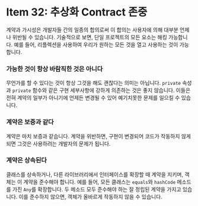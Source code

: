 # Item 32: 추상화 Contract 존중

계약과 가시성은 개발자들 간의 일종의 합의로써 이 합의는 사용자에 의해 대부분 언제나 위반될 수 있습니다. 
기술적으로 보면, 단일 프로젝트의 모든 요소는 해킹 가능합니다. 
예를 들어, 리플렉션을 사용하여 우리가 원하는 모든 것을 열고 사용하는 것이 가능합니다.

### 가능한 것이 항상 바람직한 것은 아니다

무언가를 할 수 있다는 것이 항상 그것을 해도 괜찮다는 의미는 아닙니다. 
`private` 속성과 `private` 함수와 같은 구현 세부사항에 강하게 의존하는 것은 좋지 않습니다. 
이들은 전혀 계약의 일부가 아니기에 언제든 변경될 수 있어 예기치못한 문제를 일으킬 수 있습니다.

### 계약은 보증과 같다

계약은 마치 보증과 같습니다. 계약을 위반하면, 구현이 변경되어 코드가 작동하지 않게 되면 그것은 사용하려는 개발자의 문제가 됩니다.

### 계약은 상속된다

클래스를 상속하거나, 다른 라이브러리에서 인터페이스를 확장할 때 계약을 지키며, 객체는 이 계약을 준수해야 합니다. 
예를 들어, 모든 클래스는 `equals`와 `hashCode` 메소드를 가진 `Any`를 확장합니다. 
두 메소드 모두 준수해야 하는 잘 정립된 계약을 가지고 있습니다. 이를 준수하지 않으면, 객체가 올바르게 작동하지 않을 수 있습니다.
